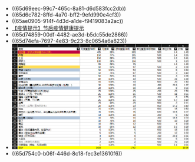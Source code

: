 - ((65d69eec-99c7-465c-8a81-d6d583fcc2db))
- ((65d6c782-8ffd-4a70-bff2-9efd990e4cf3))
- ((65ae0905-914f-4d3d-a1de-f9419083a2ac))
- [【疫情提示】节后疫情健康提示](https://mp.weixin.qq.com/s/AAQbHf2jNaWy5xgs124qvg)
- ((65d74859-00df-4482-ae3d-b5dc55de2866))
- ((65d74efa-7697-4e83-9c23-8c0654a6a823))
- ![soffice.bin_7L3CxFoGB8.png](../assets/soffice.bin_7L3CxFoGB8_1708611010801_0.png)
- ((65d754c0-b06f-446d-8c18-fec3e13610f6))
